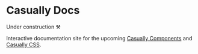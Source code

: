 # Casually Docs
Under construction ⚒️ 

Interactive documentation site for the upcoming [Casually Components](https://github.com/andreaabellera/Casually-Components) and [Casually CSS](https://github.com/andreaabellera/Casually-CSS).